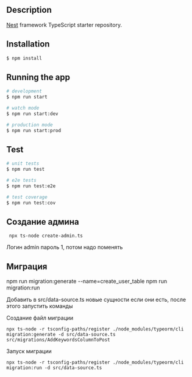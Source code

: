 ## Description

[Nest](https://github.com/nestjs/nest) framework TypeScript starter repository.

## Installation

```bash
$ npm install
```

## Running the app

```bash
# development
$ npm run start

# watch mode
$ npm run start:dev

# production mode
$ npm run start:prod
```

## Test

```bash
# unit tests
$ npm run test

# e2e tests
$ npm run test:e2e

# test coverage
$ npm run test:cov
```

## Создание админа

```
 npx ts-node create-admin.ts

```

Логин admin пароль 1, потом надо поменять

## Миграция

npm run migration:generate --name=create_user_table
npm run migration:run

Добавить в src/data-source.ts новые сущности если они есть, после этого запустить команды

Создание файл миграции

```
npx ts-node -r tsconfig-paths/register ./node_modules/typeorm/cli migration:generate -d src/data-source.ts src/migrations/AddKeywordsColumnToPost
```

Запуск миграции

```
npx ts-node -r tsconfig-paths/register ./node_modules/typeorm/cli migration:run -d src/data-source.ts

```
